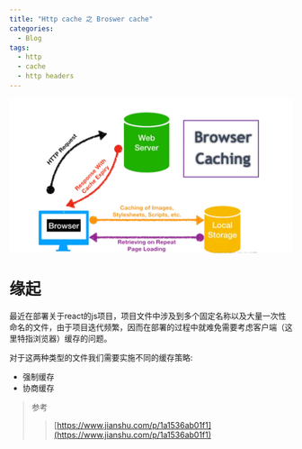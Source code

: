 ```yaml
---
title: "Http cache 之 Broswer cache"
categories:
  - Blog
tags:
  - http
  - cache
  - http headers
---
```

![http-cache](/assets/images/http-cache.png "ch")
# 缘起
最近在部署关于react的js项目，项目文件中涉及到多个固定名称以及大量一次性命名的文件，由于项目迭代频繁，因而在部署的过程中就难免需要考虑客户端（这里特指浏览器）缓存的问题。

对于这两种类型的文件我们需要实施不同的缓存策略:
- 强制缓存
- 协商缓存


> 参考
> > [https://www.jianshu.com/p/1a1536ab01f1](https://www.jianshu.com/p/1a1536ab01f1)
<script src="{{ "/assets/js/mermaid.min.js" | relative_url }}"></script>
